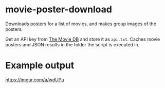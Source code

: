 # movie-poster-download
Downloads posters for a list of movies, and makes group images of the posters.

Get an API key from [The Movie DB](https://www.themoviedb.org/documentation/api) and store it as `api.txt`. Caches movie posters and JSON results in the folder the script is executed in.

# Example output

https://imgur.com/a/wdUPu